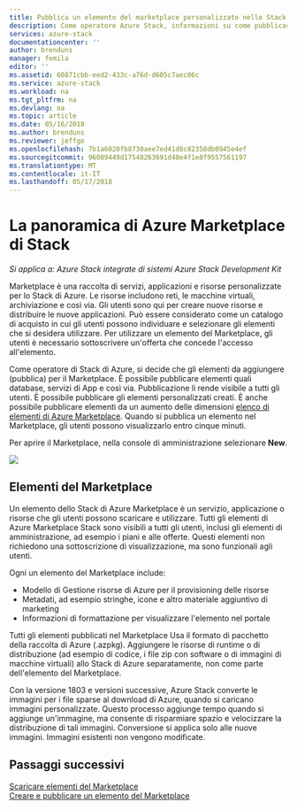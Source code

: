 ```yaml
---
title: Pubblica un elemento del marketplace personalizzato nello Stack di Azure (operatore cloud) | Documenti Microsoft
description: Come operatore Azure Stack, informazioni su come pubblicare un elemento del marketplace personalizzato nello Stack di Azure.
services: azure-stack
documentationcenter: ''
author: brenduns
manager: femila
editor: ''
ms.assetid: 60871cbb-eed2-433c-a76d-d605c7aec06c
ms.service: azure-stack
ms.workload: na
ms.tgt_pltfrm: na
ms.devlang: na
ms.topic: article
ms.date: 05/16/2018
ms.author: brenduns
ms.reviewer: jeffgo
ms.openlocfilehash: 7b1a6020fb8730aee7ed41d8c82358db0945e4ef
ms.sourcegitcommit: 96089449d17548263691d40e4f1e8f9557561197
ms.translationtype: MT
ms.contentlocale: it-IT
ms.lasthandoff: 05/17/2018
---
```

# <a name="the-azure-stack-marketplace-overview"></a>La panoramica di Azure Marketplace di Stack

*Si applica a: Azure Stack integrate di sistemi Azure Stack Development Kit*

Marketplace è una raccolta di servizi, applicazioni e risorse personalizzate per lo Stack di Azure. Le risorse includono reti, le macchine virtuali, archiviazione e così via. Gli utenti sono qui per creare nuove risorse e distribuire le nuove applicazioni. Può essere considerato come un catalogo di acquisto in cui gli utenti possono individuare e selezionare gli elementi che si desidera utilizzare. Per utilizzare un elemento del Marketplace, gli utenti è necessario sottoscrivere un'offerta che concede l'accesso all'elemento.

Come operatore di Stack di Azure, si decide che gli elementi da aggiungere (pubblica) per il Marketplace. È possibile pubblicare elementi quali database, servizi di App e così via. Pubblicazione li rende visibile a tutti gli utenti. È possibile pubblicare gli elementi personalizzati creati. È anche possibile pubblicare elementi da un aumento delle dimensioni [elenco di elementi di Azure Marketplace](azure-stack-marketplace-azure-items.md). Quando si pubblica un elemento nel Marketplace, gli utenti possono visualizzarlo entro cinque minuti.

Per aprire il Marketplace, nella console di amministrazione selezionare **New**.

![](media/azure-stack-publish-custom-marketplace-item/image1.png)

## <a name="marketplace-items"></a>Elementi del Marketplace
Un elemento dello Stack di Azure Marketplace è un servizio, applicazione o risorse che gli utenti possono scaricare e utilizzare. Tutti gli elementi di Azure Marketplace Stack sono visibili a tutti gli utenti, inclusi gli elementi di amministrazione, ad esempio i piani e alle offerte. Questi elementi non richiedono una sottoscrizione di visualizzazione, ma sono funzionali agli utenti.

Ogni un elemento del Marketplace include:

* Modello di Gestione risorse di Azure per il provisioning delle risorse
* Metadati, ad esempio stringhe, icone e altro materiale aggiuntivo di marketing
* Informazioni di formattazione per visualizzare l'elemento nel portale

Tutti gli elementi pubblicati nel Marketplace Usa il formato di pacchetto della raccolta di Azure (.azpkg). Aggiungere le risorse di runtime o di distribuzione (ad esempio di codice, i file zip con software o di immagini di macchine virtuali) allo Stack di Azure separatamente, non come parte dell'elemento del Marketplace. 

Con la versione 1803 e versioni successive, Azure Stack converte le immagini per i file sparse al download di Azure, quando si caricano immagini personalizzate. Questo processo aggiunge tempo quando si aggiunge un'immagine, ma consente di risparmiare spazio e velocizzare la distribuzione di tali immagini. Conversione si applica solo alle nuove immagini.  Immagini esistenti non vengono modificate. 

## <a name="next-steps"></a>Passaggi successivi
[Scaricare elementi del Marketplace](azure-stack-download-azure-marketplace-item.md)  
[Creare e pubblicare un elemento del Marketplace](azure-stack-create-and-publish-marketplace-item.md)

